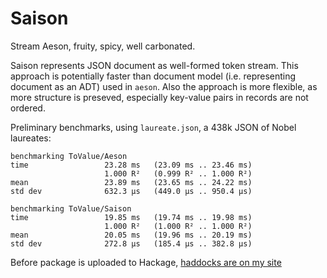 # Saison

Stream Aeson, fruity, spicy, well carbonated.

Saison represents JSON document as well-formed token stream.
This approach is potentially faster than document model (i.e. representing
document as an ADT) used in `aeson`. Also the approach is more
flexible, as more structure is preseved, especially key-value
pairs in records are not ordered.

Preliminary benchmarks, using `laureate.json`, a 438k JSON of Nobel laureates:

```
benchmarking ToValue/Aeson
time                 23.28 ms   (23.09 ms .. 23.46 ms)
                     1.000 R²   (0.999 R² .. 1.000 R²)
mean                 23.89 ms   (23.65 ms .. 24.22 ms)
std dev              632.3 μs   (449.0 μs .. 950.4 μs)

benchmarking ToValue/Saison
time                 19.85 ms   (19.74 ms .. 19.98 ms)
                     1.000 R²   (1.000 R² .. 1.000 R²)
mean                 20.05 ms   (19.96 ms .. 20.19 ms)
std dev              272.8 μs   (185.4 μs .. 382.8 μs)
```

Before package is uploaded to Hackage,
[haddocks are on my site](https://oleg.fi/haddocks/saison/)
